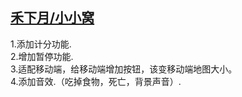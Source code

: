 ## [禾下月/小小窝](https://hxyxyz.top)

1.添加计分功能.<br>
2.增加暂停功能.<br>
3.适配移动端，给移动端增加按钮，该变移动端地图大小。<br>
4.添加音效.（吃掉食物，死亡，背景声音）.<br>
